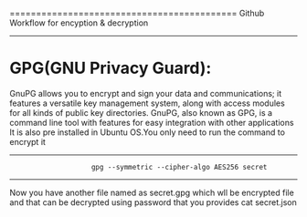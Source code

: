 ===========================================
Github Workflow for encyption & decryption
******************************************
GPG(GNU Privacy Guard): 
======================
 GnuPG allows you to encrypt and sign your data and communications; it features a versatile key management system, along with access modules for all kinds of public key directories. GnuPG, also known as GPG, is a command line tool with features for easy integration with other applications
It is also pre installed in Ubuntu OS.You only need to run the command to encrypt it
***********************
                        gpg --symmetric --cipher-algo AES256 secret 
**************************
Now you have another file named as secret.gpg which wll be encrypted file and that can be decrypted using password that you provides
                cat secret.json
